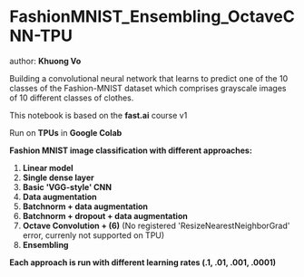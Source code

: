 # FashionMNIST_Ensembling_OctaveCNN-TPU  

author: **Khuong Vo**  

Building a convolutional neural network that learns to predict one of the 10 classes of the Fashion-MNIST dataset which comprises grayscale images of 10 different classes of clothes.

This notebook is based on the **fast.ai** course v1  

Run on **TPUs** in **Google Colab**  

**Fashion MNIST image classification with different approaches:**  
  1. **Linear model**
  2. **Single dense layer**
  3. **Basic 'VGG-style' CNN**
  4. **Data augmentation**
  5. **Batchnorm + data augmentation**
  6. **Batchnorm + dropout + data augmentation**
  7. **Octave Convolution + (6)** (No registered 'ResizeNearestNeighborGrad' error, currenly not supported on TPU)
  9. **Ensembling**
    
**Each approach is run with different learning rates (.1, .01, .001, .0001)**
